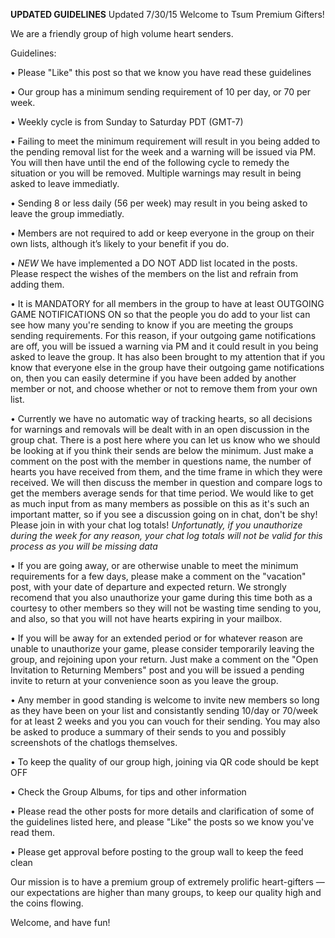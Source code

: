 **UPDATED GUIDELINES**
Updated 7/30/15
Welcome to Tsum Premium Gifters!

We are a friendly group of high volume heart senders.

Guidelines:

• Please "Like" this post so that we know you have read these guidelines

• Our group has a minimum sending requirement of 10 per day, or 70 per week.

• Weekly cycle is from Sunday to Saturday PDT (GMT-7)

• Failing to meet the minimum requirement will result in you being added to the pending removal list for the week and a warning will be issued via PM. You will then have until the end of the following cycle to remedy the situation or you will be removed. Multiple warnings may result in being asked to leave immediatly.

• Sending 8 or less daily (56 per week) may result in you being asked to leave the group immediatly.

• Members are not required to add or keep everyone in the group on their own lists, although it’s likely to your benefit if you do.

• *NEW* We have implemented a DO NOT ADD list located in the posts. Please respect the wishes of the members on the list and refrain from adding them.

• It is MANDATORY for all members in the group to have at least OUTGOING GAME NOTIFICATIONS ON so that the people you do add to your list can see how many you're sending to know if you are meeting the groups sending requirements. For this reason, if your outgoing game notifications are off, you will be issued a warning via PM and it could result in you being asked to leave the group. It has also been brought to my attention that if you know that everyone else in the group have their outgoing game notifications on, then you can easily determine if you have been added by another member or not, and choose whether or not to remove them from your own list.

• Currently we have no automatic way of tracking hearts, so all decisions for warnings and removals will be dealt with in an open discussion in the group chat. There is a post here where you can let us know who we should be looking at if you think their sends are below the minimum. Just make a comment on the post with the member in questions name, the number of hearts you have received from them, and the time frame in which they were received. We will then discuss the member in question and compare logs to get the members average sends for that time period. We would like to get as much input from as many members as possible on this as it's such an important matter, so if you see a discussion going on in chat, don't be shy! Please join in with your chat log totals!
*Unfortunatly, if you unauthorize during the week for any reason, your chat log totals will not be valid for this process as you will be missing data*

• If you are going away, or are otherwise unable to meet the minimum requirements for a few days, please make a comment on the "vacation" post, with your date of departure and expected return. We strongly recomend that you also unauthorize your game during this time both as a courtesy to other members so they will not be wasting time sending to you, and also, so that you will not have hearts expiring in your mailbox.

• If you will be away for an extended period or for whatever reason are unable to unauthorize your game, please consider temporarily leaving the group, and rejoining upon your return. Just make a comment on the "Open Invitation to Returning Members" post and you will be issued a pending invite to return at your convenience soon as you leave the group.

• Any member in good standing is welcome to invite new members so long as they have been on your list and consistantly sending 10/day or 70/week for at least 2 weeks and you you can vouch for their sending. You may also be asked to produce a summary of their sends to you and possibly screenshots of the chatlogs themselves.

• To keep the quality of our group high, joining via QR code should be kept OFF

• Check the Group Albums, for tips and other information

• Please read the other posts for more details and clarification of some of the guidelines listed here, and please "Like" the posts so we know you've read them.

• Please get approval before posting to the group wall to keep the feed clean

Our mission is to have a premium group of extremely prolific heart-gifters — our expectations are higher than many groups, to keep our quality high and the coins flowing.

Welcome, and have fun!

